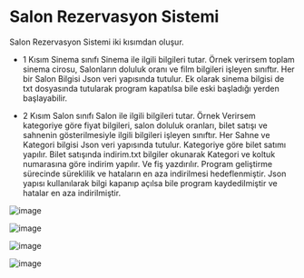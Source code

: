 # Salon Rezervasyon Sistemi
Salon Rezervasyon Sistemi iki kısımdan oluşur. 
- 1 Kısım Sinema sınıfı Sinema ile ilgili bilgileri tutar. Örnek verirsem toplam sinema cirosu, Salonların doluluk oranı ve film bilgileri işleyen sınıftır. Her bir Salon Bilgisi Json veri yapısında tutulur. Ek olarak sinema bilgisi de txt dosyasında tutularak program kapatılsa bile eski başladığı yerden başlayabilir.

- 2 Kısım Salon sınıfı Salon ile ilgili bilgileri tutar. Örnek Verirsem kategoriye göre fiyat bilgileri, salon doluluk oranları, bilet satışı ve sahnenin gösterilmesiyle ilgili bilgileri işleyen sınıftır. Her Sahne ve Kategori bilgisi Json veri yapısında tutulur. Kategoriye göre bilet satımı yapılır. Bilet satışında indirim.txt bilgiler okunarak Kategori ve koltuk numarasına göre indirim yapılır. Ve fiş yazdırılır.
Program geliştirme sürecinde süreklilik ve hataların en aza indirilmesi hedeflenmiştir. Json yapısı kullanılarak bilgi kapanıp açılsa bile program kaydedilmiştir ve hatalar en aza indirilmiştir.

![image](https://github.com/MuhammedYasinOzdemirDev/Salon-Rezervasyon-Sistemi/assets/94251353/69db1c3d-aa26-4f2d-b9c7-60d196c8a1b9)

![image](https://github.com/MuhammedYasinOzdemirDev/Salon-Rezervasyon-Sistemi/assets/94251353/e8f41e8e-4a1f-4dcf-a538-9ad58d316968)

![image](https://github.com/MuhammedYasinOzdemirDev/Salon-Rezervasyon-Sistemi/assets/94251353/5df66360-2d57-49df-a5fc-14be4c60c3ac)

![image](https://github.com/MuhammedYasinOzdemirDev/Salon-Rezervasyon-Sistemi/assets/94251353/22c0901f-f0cb-4605-9539-d1f6cef41b1d)




